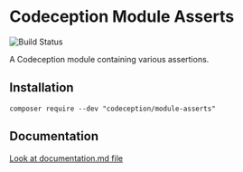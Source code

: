# Codeception Module Asserts

![Build Status](https://github.com/Codeception/module-asserts/workflows/CI/badge.svg)

A Codeception module containing various assertions.

## Installation

```
composer require --dev "codeception/module-asserts"
```

## Documentation

<a href="documentation.md">Look at documentation.md file</a>
